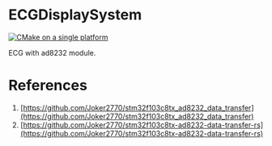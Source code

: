 # ECGDisplaySystem

[![CMake on a single platform](https://github.com/Joker2770/ECGDisplaySystem/actions/workflows/cmake-single-platform.yml/badge.svg)](https://github.com/Joker2770/ECGDisplaySystem/actions/workflows/cmake-single-platform.yml)

ECG with ad8232 module.

# References
1. [https://github.com/Joker2770/stm32f103c8tx_ad8232_data_transfer](https://github.com/Joker2770/stm32f103c8tx_ad8232_data_transfer)
2. [https://github.com/Joker2770/stm32f103c8tx-ad8232-data-transfer-rs](https://github.com/Joker2770/stm32f103c8tx-ad8232-data-transfer-rs)
